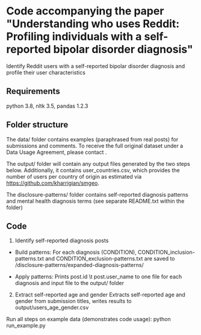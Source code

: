 # Code accompanying the paper "Understanding who uses Reddit: Profiling individuals with a self-reported bipolar disorder diagnosis"

Identify Reddit users with a self-reported bipolar disorder diagnosis and profile their user characteristics

## Requirements
python 3.8, nltk 3.5, pandas 1.2.3

## Folder structure
The data/ folder contains examples (paraphrased from real posts) for submissions and comments.
To receive the full original dataset under a Data Usage Agreement, please contact <email address anonymised for blind review>.

The output/ folder will contain any output files generated by the two steps below.
Additionally, it contains user_countries.csv, which provides the number of users per country of
origin as estimated via https://github.com/kharrigian/smgeo.

The disclosure-patterns/ folder contains self-reported diagnosis patterns and mental health diagnosis terms (see separate README.txt within the folder)

## Code

1. Identify self-reported diagnosis posts

  + Build patterns: For each diagnosis (CONDITION), CONDITION_inclusion-patterns.txt and CONDITION_exclusion-patterns.txt are saved to /disclosure-patterns/expanded-diagnosis-patterns/
  
  + Apply patterns: Prints post.id \t post.user_name to one file for each diagnosis and input file to the output/ folder

2. Extract self-reported age and gender
Extracts self-reported age and gender from submission titles, writes results to output/users_age_gender.csv

Run all steps on example data (demonstrates code usage):
python run_example.py

